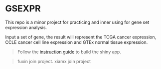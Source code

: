 # GSEXPR
This repo is a minor project for practicing and inner using for gene set expression analysis.

Input a set of gene, the result will represent the TCGA cancer expression, CCLE cancer cell line expression and GTEx normal tissue expression.

> Follow the [instruction guide](./instruction-guide.md) to build the shiny app.

>fuxin join project.
>xiamx join project
